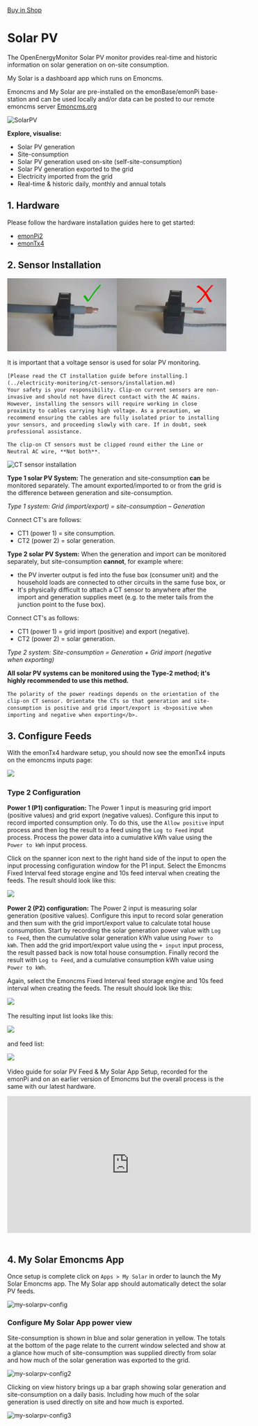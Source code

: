 <a class="btn" href="https://shop.openenergymonitor.com/energy-monitoring/">Buy in Shop</a>

# Solar PV

<!--<p><a class="btn pull-right" href="http://shop.openenergymonitor.com/emonpi-solar-pv-bundle/">View in Shop</a></p>-->

The OpenEnergyMonitor Solar PV monitor provides real-time and historic information on solar generation on on-site consumption.

My Solar is a dashboard app which runs on Emoncms.

Emoncms and My Solar are pre-installed on the emonBase/emonPi base-station and can be used locally and/or data can be posted to our remote emoncms server [Emoncms.org](https://emoncms.org)

![SolarPV](img/solar-pv/my-solar-pv.jpg)

**Explore, visualise:**

 - Solar PV generation
 - Site-consumption
 - Solar PV generation used on-site (self-site-consumption)
 - Solar PV generation exported to the grid
 - Electricity imported from the grid
 - Real-time & historic daily, monthly and annual totals

## 1. Hardware

Please follow the hardware installation guides here to get started:

- [emonPi2](../emonpi2/install.md)
- [emonTx4](../emontx4/emontx4_emonbase_install.md)


## 2. Sensor Installation

![](img/solar-pv/CTs-on-cables-333mV.webp)

It is important that a voltage sensor is used for solar PV monitoring. 

```{warning}
[Please read the CT installation guide before installing.](../electricity-monitoring/ct-sensors/installation.md)
Your safety is your responsibility. Clip-on current sensors are non-invasive and should not have direct contact with the AC mains. However, installing the sensors will require working in close proximity to cables carrying high voltage. As a precaution, we recommend ensuring the cables are fully isolated prior to installing your sensors, and proceeding slowly with care. If in doubt, seek professional assistance.
```

```{note}
The clip-on CT sensors must be clipped round either the Line or Neutral AC wire, **Not both**.
```

![CT sensor installation ](img/solar-pv/ctinstall.jpg)

<!-- ![emonPi Type 1 Solar PV](img/solar-pv/emonpi-type1-solarpv.png) -->

**Type 1 solar PV System:** The generation and site-consumption **can** be monitored separately. The amount exported/imported to or from the grid is the difference between generation and site-consumption.

*Type 1 system:  Grid (import/export) = site-consumption – Generation*

Connect CT's are follows: 

- CT1 (power 1) = site consumption.
- CT2 (power 2) = solar generation.

**Type 2 solar PV System:** When the generation and import can be monitored separately, but site-consumption **cannot**, for example where:

* the PV inverter output is fed into the fuse box (consumer unit) and the household loads are connected to other circuits in the same fuse box, or
* It's physically difficult to attach a CT sensor to anywhere after the import and generation supplies meet (e.g. to the meter tails from the junction point to the fuse box).

Connect CT's as follows:

- CT1 (power 1) = grid import (positive) and export (negative).
- CT2 (power 2) = solar generation.

*Type 2 system:  Site-consumption = Generation + Grid import (negative when exporting)*

**All solar PV systems can be monitored using the Type-2 method; it's highly recommended to use this method.**

```{note}
The polarity of the power readings depends on the orientation of the clip-on CT sensor. Orientate the CTs so that generation and site-consumption is positive and grid import/export is <b>positive when importing and negative when exporting</b>.
```

## 3. Configure Feeds

With the emonTx4 hardware setup, you should now see the emonTx4 inputs on the emoncms inputs page:

![](img/solar-pv/emontx4_inputs.png)

### Type 2 Configuration

**Power 1 (P1) configuration:** The Power 1 input is measuring grid import (positive values) and grid export (negative values). Configure this input to record imported consumption only. To do this, use the `Allow positive` input process and then log the result to a feed using the `Log to Feed` input process. Process the power data into a cumulative kWh value using the `Power to kWh` input process.

Click on the spanner icon next to the right hand side of the input to open the input processing configuration window for the P1 input. Select the Emoncms Fixed Interval feed storage engine and 10s feed interval when creating the feeds. The result should look like this:

![](img/solar-pv/emonTx4_type2_P1.png)

**Power 2 (P2) configuration:** The Power 2 input is measuring solar generation (positive values). Configure this input to record solar generation and then sum with the grid import/export value to calculate total house consumption. Start by recording the solar generation power value with `Log to Feed`, then the cumulative solar generation kWh value using `Power to kWh`. Then add the grid import/export value using the `+ input` input process, the result passed back is now total house consumption. Finally record the result with `Log to Feed`, and a cumulative consumption kWh value using `Power to kWh`.

Again, select the Emoncms Fixed Interval feed storage engine and 10s feed interval when creating the feeds. The result should look like this:

![](img/solar-pv/emonTx4_type2_P2.png)

The resulting input list looks like this:

![](img/solar-pv/emontx4_type2_summary.png)

and feed list:

![](img/solar-pv/emonTx4_feeds.png)

Video guide for solar PV Feed & My Solar App Setup, recorded for the emonPi and on an earlier version of Emoncms but the overall process is the same with our latest hardware.

<div class='videoWrapper'>
<iframe width="560" height="315" src="https://www.youtube.com/embed/Nc6YSWqqxkA" frameborder="0" allowfullscreen></iframe>
</div>
<br>

## 4. My Solar Emoncms App

Once setup is complete click on `Apps > My Solar` in order to launch the My Solar Emoncms app. The My Solar app should automatically detect the solar PV feeds.

![my-solarpv-config](img/solar-pv/my-solarpv-config.png)

### Configure My Solar App power view

Site-consumption is shown in blue and solar generation in yellow. The totals at the bottom of the page relate to the current window selected and show at a glance how much of site-consumption was supplied directly from solar and how much of the solar generation was exported to the grid.

![my-solarpv-config2](img/solar-pv//my-solarpv1.png)

Clicking on view history brings up a bar graph showing solar generation and site-consumption on a daily basis. Including how much of the solar generation is used directly on site and how much is exported.

![my-solarpv-config3](img/solar-pv//my-solar-pv2.png)
